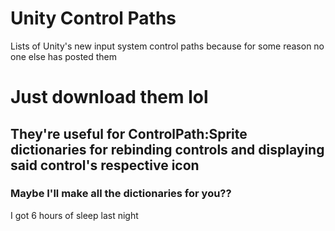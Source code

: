 # Unity Control Paths
Lists of Unity's new input system control paths because for some reason no one else has posted them

# Just download them lol
## They're useful for ControlPath:Sprite dictionaries for rebinding controls and displaying said control's respective icon
### Maybe I'll make all the dictionaries for you??
I got 6 hours of sleep last night
